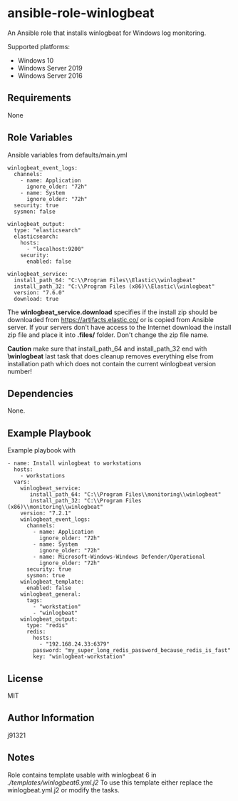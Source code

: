 ansible-role-winlogbeat
=========

An Ansible role that installs winlogbeat for Windows log monitoring.

Supported platforms:

- Windows 10
- Windows Server 2019
- Windows Server 2016

Requirements
------------

None

Role Variables
--------------

Ansible variables from defaults/main.yml

```
winlogbeat_event_logs:
  channels:
    - name: Application
      ignore_older: "72h"
    - name: System
      ignore_older: "72h"
  security: true
  sysmon: false

winlogbeat_output:
  type: "elasticsearch"
  elasticsearch:
    hosts:
      - "localhost:9200"
    security:
      enabled: false

winlogbeat_service:
  install_path_64: "C:\\Program Files\\Elastic\\winlogbeat"
  install_path_32: "C:\\Program Files (x86)\\Elastic\\winlogbeat"
  version: "7.6.0"
  download: true
```

The **winlogbeat_service.download** specifies if the install zip should be downloaded from https://artifacts.elastic.co/ or is copied from Ansible server. 
If your servers don't have access to the Internet download the install zip file and place it into **.files/** folder. Don't change the zip file name.

**Caution** make sure that install_path_64 and install_path_32 end with **\\winlogbeat** last task that does cleanup removes everything else from installation path which does not contain the current winlogbeat version number!

Dependencies
------------

None.

Example Playbook
----------------

Example playbook with

```
- name: Install winlogbeat to workstations
  hosts:
    - workstations
  vars:
    winlogbeat_service:
       install_path_64: "C:\\Program Files\\monitoring\\winlogbeat"
       install_path_32: "C:\\Program Files (x86)\\monitoring\\winlogbeat"
    version: "7.2.1"
    winlogbeat_event_logs:
      channels:
        - name: Application
          ignore_older: "72h"
        - name: System
          ignore_older: "72h"
        - name: Microsoft-Windows-Windows Defender/Operational
          ignore_older: "72h"
      security: true
      sysmon: true
    winlogbeat_template:
      enabled: false
    winlogbeat_general:
      tags:
        - "workstation"
        - "winlogbeat"
    winlogbeat_output:
      type: "redis"
      redis:
        hosts:
          - "192.168.24.33:6379"
        password: "my_super_long_redis_password_because_redis_is_fast"
        key: "winlogbeat-workstation"
```

License
-------

MIT

Author Information
------------------

j91321

Notes
-----

Role contains template usable with winlogbeat 6 in *./templates/winlogbeat6.yml.j2* To use this template either replace the winlogbeat.yml.j2 or modify the tasks.

